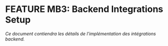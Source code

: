 # FEATURE MB3: Backend Integrations Setup

*Ce document contiendra les détails de l'implémentation des intégrations backend.*
